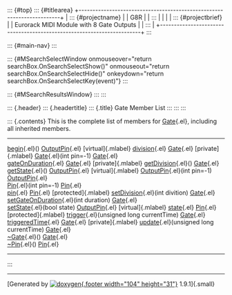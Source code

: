::: {#top}
::: {#titlearea}
+-----------------------------------------------------------------------+
| ::: {#projectname}                                                    |
| G8R                                                                   |
| :::                                                                   |
|                                                                       |
| ::: {#projectbrief}                                                   |
| Eurorack MIDI Module with 8 Gate Outputs                              |
| :::                                                                   |
+-----------------------------------------------------------------------+
:::

::: {#main-nav}
:::

::: {#MSearchSelectWindow onmouseover="return searchBox.OnSearchSelectShow()" onmouseout="return searchBox.OnSearchSelectHide()" onkeydown="return searchBox.OnSearchSelectKey(event)"}
:::

::: {#MSearchResultsWindow}
:::
:::

::: {.header}
::: {.headertitle}
::: {.title}
Gate Member List
:::
:::
:::

::: {.contents}
This is the complete list of members for [Gate](classGate.html){.el},
including all inherited members.

  --------------------------------------------------------------------------------------------- --------------------------------------- ----------------------
  [begin](classOutputPin.html#a26ba6201d8c71d85eec4696558eea0f4){.el}()                         [OutputPin](classOutputPin.html){.el}   [virtual]{.mlabel}
  [division](classGate.html#a650b1da6da13180bae01219b862ec725){.el}                             [Gate](classGate.html){.el}             [private]{.mlabel}
  [Gate](classGate.html#a9f0a3e04c61f6924c2d2d5bbdfaa8ead){.el}(int pin=-1)                     [Gate](classGate.html){.el}             
  [gateOnDuration](classGate.html#a35f127ccfcc6721cd0fcae3de805815f){.el}                       [Gate](classGate.html){.el}             [private]{.mlabel}
  [getDivision](classGate.html#ab99412ef6a005235669a0acc34bc9c9b){.el}()                        [Gate](classGate.html){.el}             
  [getState](classOutputPin.html#a925d7942850c2a7f17f0152a64db5e34){.el}()                      [OutputPin](classOutputPin.html){.el}   [virtual]{.mlabel}
  [OutputPin](classOutputPin.html#a55e1bf208cb8e2f71664a83de0a78c0b){.el}(int pin=-1)           [OutputPin](classOutputPin.html){.el}   
  [Pin](classPin.html#a6e2beb63097c3debb9b1db1f425beb5f){.el}(int pin=-1)                       [Pin](classPin.html){.el}               
  [pin](classPin.html#acf35726490e8ccea7fdeeeb57144bf6d){.el}                                   [Pin](classPin.html){.el}               [protected]{.mlabel}
  [setDivision](classGate.html#a49ac696e28beeb2d158778c5588f872e){.el}(int divition)            [Gate](classGate.html){.el}             
  [setGateOnDuration](classGate.html#a17f0a9f5f2d7e19367c70d6afd965fa1){.el}(int duration)      [Gate](classGate.html){.el}             
  [setState](classOutputPin.html#aad0ad1b49fdbab03f702c7fe62dc7903){.el}(bool state)            [OutputPin](classOutputPin.html){.el}   [virtual]{.mlabel}
  [state](classPin.html#af51a2c85baa1c0387bd5691a808ef1cf){.el}                                 [Pin](classPin.html){.el}               [protected]{.mlabel}
  [trigger](classGate.html#a6277eacc42d5f84de2a59ea4e062b5bf){.el}(unsigned long currentTime)   [Gate](classGate.html){.el}             
  [triggeredTime](classGate.html#a16fe5ae275203f6fc24bf34f08033f0f){.el}                        [Gate](classGate.html){.el}             [private]{.mlabel}
  [update](classGate.html#a420659855b83dd5dcd94b9eda11f5824){.el}(unsigned long currentTime)    [Gate](classGate.html){.el}             
  [\~Gate](classGate.html#aa04556acb1cdc5715e38ced8f28c6b27){.el}()                             [Gate](classGate.html){.el}             
  [\~Pin](classPin.html#a462c14c45d3d653731dde638aa6e7bb7){.el}()                               [Pin](classPin.html){.el}               
  --------------------------------------------------------------------------------------------- --------------------------------------- ----------------------
:::

------------------------------------------------------------------------

[Generated by [![doxygen](doxygen.svg){.footer width="104"
height="31"}](https://www.doxygen.org/index.html) 1.9.1]{.small}
